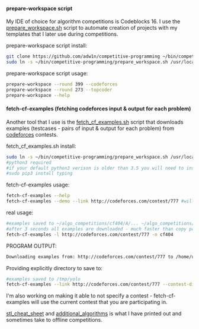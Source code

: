 #### prepare-workspace script
My IDE of choice for algorithm competitions is Codeblocks 16. I use the [prepare_workspace.sh](prepare_workspace.sh) script to automate creation of projects with my templates that I later use during competitions.

prepare-workspace script install:
```bash
git clone https://github.com/adw1n/competitive-programming ~/bin/competitive-programming/
sudo ln -s ~/bin/competitive-programming/prepare_workspace.sh /usr/local/bin/prepare-workspace
```

prepare-workspace script usage:
```bash
prepare-workspace --round 399 --codeforces
prepare-workspace --round 273 --topcoder
prepare-workspace --help
```

#### fetch-cf-examples (fetching codeforces input & output for each problem)
Another tool that I use is the [fetch_cf_examples.sh](fetch_cf_examples.py) script that downloads examples (testcases - pairs of input & output for each problem) from [codeforces](http://codeforces.com) contests.

fetch_cf_examples.sh install:
```bash
sudo ln -s ~/bin/competitive-programming/prepare_workspace.sh /usr/local/bin/fetch-cf-examples
#python3 required
#if your default python3 verison is older than 3.5 you will need to install typing module
#sudo pip3 install typing
```
fetch-cf-examples usage:
```bash
fetch-cf-examples --help
fetch-cf-examples --demo --link http://codeforces.com/contest/777 #will save to /tmp/codeforces
```
real usage:
```bash
#examples saved to ~/algo_competitions/cf404/A/... ~/algo_competitions/cf404/B/...
#after 3 seconds all examples are downloaded - much faster than copy pasting by hand
fetch-cf-examples -l http://codeforces.com/contest/777 -n cf404
```
PROGRAM OUTPUT:
```bash
Downloading examples from: http://codeforces.com/contest/777 to /home/username/algo_competitions/cf404
```
Providing explicitly directory to save to:
```bash
#examples saved to /tmp/yolo
fetch-cf-examples --link http://codeforces.com/contest/777 --contest-dir /tmp/yolo
```
I'm also working on making it able to not specify a contest - fetch-cf-examples will use the current contest that you are participating in.


[stl_cheat_sheet](stl_cheat_sheet) and [additional_algorithms](additional_algorithms) is what I have printed out and sometimes take to offline competitions.
